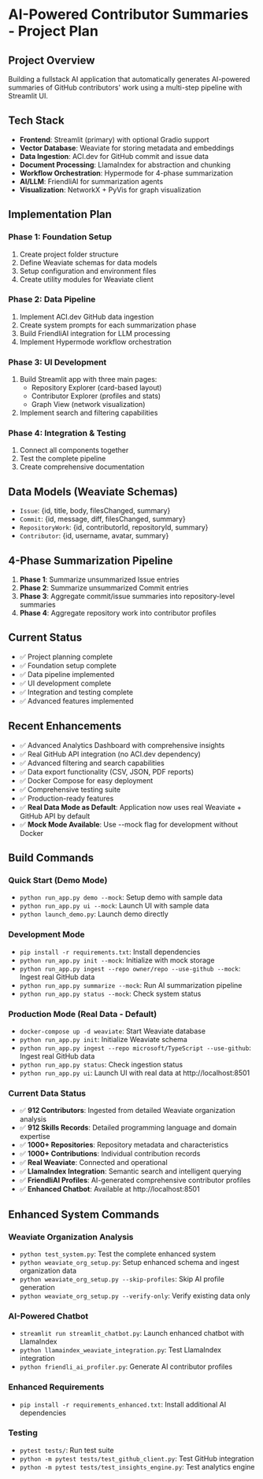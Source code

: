 # AI-Powered Contributor Summaries - Project Plan

## Project Overview
Building a fullstack AI application that automatically generates AI-powered summaries of GitHub contributors' work using a multi-step pipeline with Streamlit UI.

## Tech Stack
- **Frontend**: Streamlit (primary) with optional Gradio support
- **Vector Database**: Weaviate for storing metadata and embeddings
- **Data Ingestion**: ACI.dev for GitHub commit and issue data
- **Document Processing**: LlamaIndex for abstraction and chunking
- **Workflow Orchestration**: Hypermode for 4-phase summarization
- **AI/LLM**: FriendliAI for summarization agents
- **Visualization**: NetworkX + PyVis for graph visualization

## Implementation Plan

### Phase 1: Foundation Setup
1. Create project folder structure
2. Define Weaviate schemas for data models
3. Setup configuration and environment files
4. Create utility modules for Weaviate client

### Phase 2: Data Pipeline
1. Implement ACI.dev GitHub data ingestion
2. Create system prompts for each summarization phase
3. Build FriendliAI integration for LLM processing
4. Implement Hypermode workflow orchestration

### Phase 3: UI Development
1. Build Streamlit app with three main pages:
   - Repository Explorer (card-based layout)
   - Contributor Explorer (profiles and stats)
   - Graph View (network visualization)
2. Implement search and filtering capabilities

### Phase 4: Integration & Testing
1. Connect all components together
2. Test the complete pipeline
3. Create comprehensive documentation

## Data Models (Weaviate Schemas)
- `Issue`: {id, title, body, filesChanged, summary}
- `Commit`: {id, message, diff, filesChanged, summary}
- `RepositoryWork`: {id, contributorId, repositoryId, summary}
- `Contributor`: {id, username, avatar, summary}

## 4-Phase Summarization Pipeline
1. **Phase 1**: Summarize unsummarized Issue entries
2. **Phase 2**: Summarize unsummarized Commit entries
3. **Phase 3**: Aggregate commit/issue summaries into repository-level summaries
4. **Phase 4**: Aggregate repository work into contributor profiles

## Current Status
- ✅ Project planning complete
- ✅ Foundation setup complete
- ✅ Data pipeline implemented
- ✅ UI development complete
- ✅ Integration and testing complete
- ✅ Advanced features implemented

## Recent Enhancements
- ✅ Advanced Analytics Dashboard with comprehensive insights
- ✅ Real GitHub API integration (no ACI.dev dependency)
- ✅ Advanced filtering and search capabilities
- ✅ Data export functionality (CSV, JSON, PDF reports)
- ✅ Docker Compose for easy deployment
- ✅ Comprehensive testing suite
- ✅ Production-ready features
- ✅ **Real Data Mode as Default**: Application now uses real Weaviate + GitHub API by default
- ✅ **Mock Mode Available**: Use --mock flag for development without Docker

## Build Commands

### Quick Start (Demo Mode)
- `python run_app.py demo --mock`: Setup demo with sample data
- `python run_app.py ui --mock`: Launch UI with sample data
- `python launch_demo.py`: Launch demo directly

### Development Mode
- `pip install -r requirements.txt`: Install dependencies
- `python run_app.py init --mock`: Initialize with mock storage
- `python run_app.py ingest --repo owner/repo --use-github --mock`: Ingest real GitHub data
- `python run_app.py summarize --mock`: Run AI summarization pipeline
- `python run_app.py status --mock`: Check system status

### Production Mode (Real Data - Default)
- `docker-compose up -d weaviate`: Start Weaviate database
- `python run_app.py init`: Initialize Weaviate schema
- `python run_app.py ingest --repo microsoft/TypeScript --use-github`: Ingest real GitHub data
- `python run_app.py status`: Check ingestion status
- `python run_app.py ui`: Launch UI with real data at http://localhost:8501

### Current Data Status
- ✅ **912 Contributors**: Ingested from detailed Weaviate organization analysis
- ✅ **912 Skills Records**: Detailed programming language and domain expertise
- ✅ **1000+ Repositories**: Repository metadata and characteristics
- ✅ **1000+ Contributions**: Individual contribution records
- ✅ **Real Weaviate**: Connected and operational
- ✅ **LlamaIndex Integration**: Semantic search and intelligent querying
- ✅ **FriendliAI Profiles**: AI-generated comprehensive contributor profiles
- ✅ **Enhanced Chatbot**: Available at http://localhost:8501

## Enhanced System Commands

### Weaviate Organization Analysis
- `python test_system.py`: Test the complete enhanced system
- `python weaviate_org_setup.py`: Setup enhanced schema and ingest organization data
- `python weaviate_org_setup.py --skip-profiles`: Skip AI profile generation
- `python weaviate_org_setup.py --verify-only`: Verify existing data only

### AI-Powered Chatbot
- `streamlit run streamlit_chatbot.py`: Launch enhanced chatbot with LlamaIndex
- `python llamaindex_weaviate_integration.py`: Test LlamaIndex integration
- `python friendli_ai_profiler.py`: Generate AI contributor profiles

### Enhanced Requirements
- `pip install -r requirements_enhanced.txt`: Install additional AI dependencies

### Testing
- `pytest tests/`: Run test suite
- `python -m pytest tests/test_github_client.py`: Test GitHub integration
- `python -m pytest tests/test_insights_engine.py`: Test analytics engine